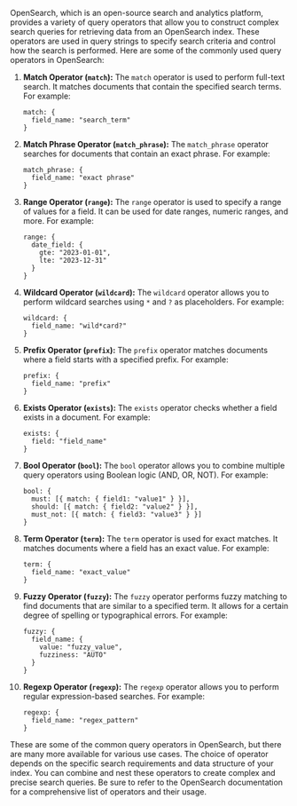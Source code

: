 OpenSearch, which is an open-source search and analytics platform, provides a variety of query operators that allow you to construct complex search queries for retrieving data from an OpenSearch index. These operators are used in query strings to specify search criteria and control how the search is performed. Here are some of the commonly used query operators in OpenSearch:

1. **Match Operator (`match`):** The `match` operator is used to perform full-text search. It matches documents that contain the specified search terms. For example:
   
   ```
   match: {
     field_name: "search_term"
   }
   ```

2. **Match Phrase Operator (`match_phrase`):** The `match_phrase` operator searches for documents that contain an exact phrase. For example:

   ```
   match_phrase: {
     field_name: "exact phrase"
   }
   ```

3. **Range Operator (`range`):** The `range` operator is used to specify a range of values for a field. It can be used for date ranges, numeric ranges, and more. For example:

   ```
   range: {
     date_field: {
       gte: "2023-01-01",
       lte: "2023-12-31"
     }
   }
   ```

4. **Wildcard Operator (`wildcard`):** The `wildcard` operator allows you to perform wildcard searches using `*` and `?` as placeholders. For example:

   ```
   wildcard: {
     field_name: "wild*card?"
   }
   ```

5. **Prefix Operator (`prefix`):** The `prefix` operator matches documents where a field starts with a specified prefix. For example:

   ```
   prefix: {
     field_name: "prefix"
   }
   ```

6. **Exists Operator (`exists`):** The `exists` operator checks whether a field exists in a document. For example:

   ```
   exists: {
     field: "field_name"
   }
   ```

7. **Bool Operator (`bool`):** The `bool` operator allows you to combine multiple query operators using Boolean logic (AND, OR, NOT). For example:

   ```
   bool: {
     must: [{ match: { field1: "value1" } }],
     should: [{ match: { field2: "value2" } }],
     must_not: [{ match: { field3: "value3" } }]
   }
   ```

8. **Term Operator (`term`):** The `term` operator is used for exact matches. It matches documents where a field has an exact value. For example:

   ```
   term: {
     field_name: "exact_value"
   }
   ```

9. **Fuzzy Operator (`fuzzy`):** The `fuzzy` operator performs fuzzy matching to find documents that are similar to a specified term. It allows for a certain degree of spelling or typographical errors. For example:

   ```
   fuzzy: {
     field_name: {
       value: "fuzzy_value",
       fuzziness: "AUTO"
     }
   }
   ```

10. **Regexp Operator (`regexp`):** The `regexp` operator allows you to perform regular expression-based searches. For example:

    ```
    regexp: {
      field_name: "regex_pattern"
    }
    ```

These are some of the common query operators in OpenSearch, but there are many more available for various use cases. The choice of operator depends on the specific search requirements and data structure of your index. You can combine and nest these operators to create complex and precise search queries. Be sure to refer to the OpenSearch documentation for a comprehensive list of operators and their usage.